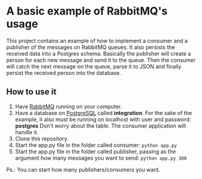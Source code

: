 # A basic example of RabbitMQ's usage

This project contains an example of how to implement a consumer and a publisher of the messages on RabbitMQ queues. It also persists the received data into a Postgres schema.
Basically the publisher will create a person for each new message and send it to the queue. Then the consumer will catch the next message on the queue, parse it to JSON and finally persist the received person into the database.

## How to use it

1. Have [RabbitMQ](https://www.rabbitmq.com/) running on your computer.
2. Have a database on [PostgreSQL](https://www.postgresql.org/) called **integration**. For the sake of the example, it also must be running on localhost with user and password: **postgres**
Don't worry about the table. The consumer application will handle it.
3. Clone this repository.
4. Start the app.py file in the folder called consumer: `python app.py`
5. Start the app.py file in the folder called publisher, passing as the argument how many messages you want to send: `python app.py 300`

Ps.: You can start how many publishers/consumers you want.
